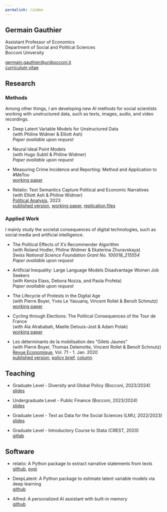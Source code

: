 ```yaml
---
permalink: /index
---
```


## Germain Gauthier

Assistant Professor of Economics \
Department of Social and Political Sciences \
Bocconi University 

germain.gauthier@unibocconi.it \
[curriculum vitae](https://www.dropbox.com/s/wo9xrlgyodbgth1/CV_Germain_Gauthier.pdf?dl=0)

## Research

### Methods

Among other things, I am developing new AI methods for social scientists working with unstructured data, such as texts, images, audio, and video recordings. 

- Deep Latent Variable Models for Unstructured Data \
  (with Philine Widmer & Elliott Ash) \
  *Paper available upon request*

- Neural Ideal Point Models \
  (with Hugo Subtil & Philine Widmer) \
  *Paper available upon request*

- Measuring Crime Incidence and Reporting: Method and Application to #MeToo \
  [working paper](https://www.dropbox.com/s/jepq64dfauyo1t6/metoo_crime_v6.pdf?dl=0)

- Relatio: Text Semantics Capture Political and Economic Narratives \
  (with Elliott Ash & Philine Widmer) \
  <u>Political Analysis</u>, 2023 \
  [published version](https://www.cambridge.org/core/journals/political-analysis/article/relatio-text-semantics-capture-political-and-economic-narratives/E72C0482A44C9A817E381B394A73E2D6), [working paper](https://arxiv.org/abs/2108.01720), [replication files](https://dataverse.harvard.edu/dataset.xhtml?persistentId=doi:10.7910/DVN/3BRWKK&faces-redirect=true)

### Applied Work

I mainly study the societal consequences of digital technologies, such as social media and artificial intelligence.

- The Political Effects of X’s Recommender Algorithm \
  (with Roland Hodler, Philine Widmer & Ekaterina Zhuravskaya) \
  *Swiss National Science Foundation Grant No. 100018_215554* \
  *Paper available upon request*

- Artificial Inequality: Large Language Models Disadvantage Women Job Seekers \
  (with Kenza Elass, Debora Nozza, and Paola Profeta) \
  *Paper available upon request*

- The Lifecycle of Protests in the Digital Age \
  (with Pierre Boyer, Yves Le Yaouanq, Vincent Rollet & Benoît Schmutz) \
  [working paper](https://www.dropbox.com/scl/fi/dwstzxzo0pa5lls5lbvmu/Gilets_Jaunes_Theory_Empirics.pdf?rlkey=4hsj8wytobeh9a7idw8q957fs&st=0cpn2svu&dl=0)

- Cycling through Elections: The Political Consequences of the Tour de France \
  (with Ala Alrababah, Maelle Delouis-Jost & Adam Polak) \
  [working paper](https://osf.io/preprints/socarxiv/fj4vh_v1)

- Les déterminants de la mobilisation des "Gilets Jaunes" \
  (with Pierre Boyer, Thomas Delemotte, Vincent Rollet & Benoît Schmutz) \
  <u>Revue Economique</u>, Vol. 71 - 1. Jan. 2020  \
  [published version](https://www.cairn.info/revue-economique-2020-1-page-109.htm), [policy brief](https://www.lemonde.fr/idees/article/2019/11/15/entre-facebook-et-le-rond-point-la-double-originalite-du-mouvement-des-gilets-jaunes_6019218_3232.html#xtor=AL-32280270), [column](https://www.lemonde.fr/idees/article/2019/11/15/entre-facebook-et-le-rond-point-la-double-originalite-du-mouvement-des-gilets-jaunes_6019218_3232.html#xtor=AL-32280270)


## Teaching

- Graduate Level - Diversity and Global Policy (Bocconi, 2023/2024) \
  [slides](https://bocconi-my.sharepoint.com/:f:/g/personal/germain_gauthier_unibocconi_it/EmSf2ln-SLxHtMyXxRb10EcBXjuJVVQ99pyt6U4dBy7-UA?e=R5nucy)

- Undergraduate Level -  Public Finance (Bocconi, 2023/2024) \
  [slides](https://bocconi-my.sharepoint.com/:f:/g/personal/germain_gauthier_unibocconi_it/EjkEK1I-b6NNpzQQp3TsnHYBVr8O_WnVfb__GVoXV4dNmw?e=SMMpeb)

- Graduate Level - Text as Data for the Social Sciences (LMU, 2022/2023) \
  [slides](https://bocconi-my.sharepoint.com/:f:/g/personal/germain_gauthier_unibocconi_it/EuKp3FUNQIxHhYyQjcnhDW4B-oQhQ-i0x1qlBmuH26-V2Q?e=4U4Zbd)

- Graduate Level - Introductory Course to Stata (CREST, 2020) \
  [gitlab]((https://gitlab.com/germain.gauthier/code-for-econometrics-101/-/blob/master/poly.md))


## Software

- relatio: A Python package to extract narrative statements from texts \
  [github](https://github.com/relatio-nlp/relatio),  [pypi](https://pypi.org/project/relatio/)

- DeepLatent: A Python package to estimate latent variable models via deep learning \
  [github](https://github.com/PinchOfData/DeepLatent)

- Alfred: A personalized AI assistant with built-in memory \
  [github](https://github.com/PinchOfData/alfred)


